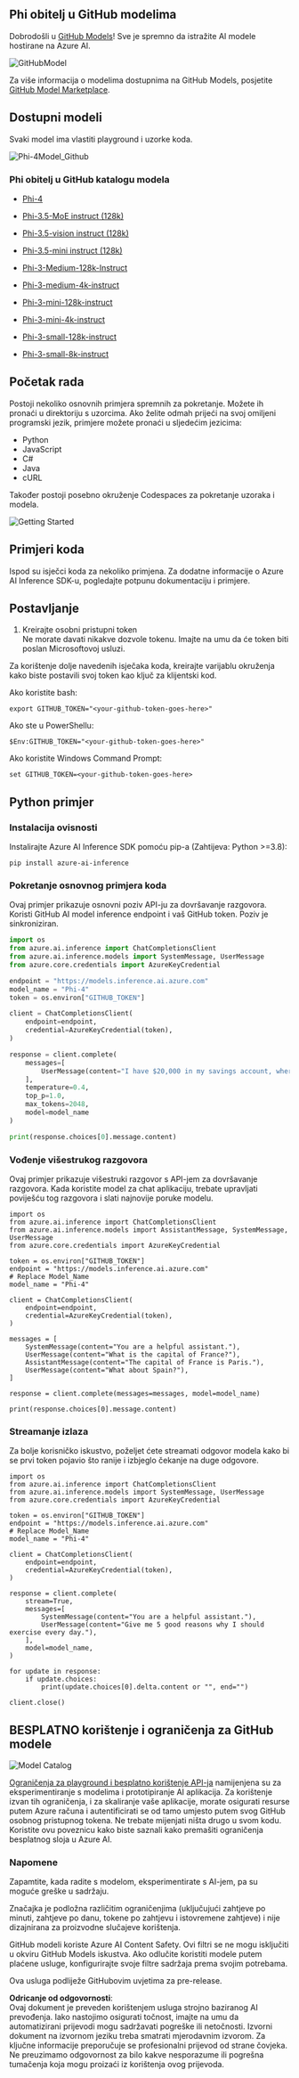 ## Phi obitelj u GitHub modelima

Dobrodošli u [GitHub Models](https://github.com/marketplace/models)! Sve je spremno da istražite AI modele hostirane na Azure AI.

![GitHubModel](../../../../../translated_images/GitHub_ModelCatalog.4fc858ab26afe64c43f5e423ad0c5c733878bb536fdb027a5bcf1f80c41b0633.hr.png)

Za više informacija o modelima dostupnima na GitHub Models, posjetite [GitHub Model Marketplace](https://github.com/marketplace/models).

## Dostupni modeli

Svaki model ima vlastiti playground i uzorke koda.

![Phi-4Model_Github](../../../../../translated_images/GitHub_ModelPlay.998e294f6ee69c3ca174c880b32af9feec4221d0d787de899ad9bb2da3b58981.hr.png)

### Phi obitelj u GitHub katalogu modela

- [Phi-4](https://github.com/marketplace/models/azureml/Phi-4)

- [Phi-3.5-MoE instruct (128k)](https://github.com/marketplace/models/azureml/Phi-3-5-MoE-instruct)

- [Phi-3.5-vision instruct (128k)](https://github.com/marketplace/models/azureml/Phi-3-5-vision-instruct)

- [Phi-3.5-mini instruct (128k)](https://github.com/marketplace/models/azureml/Phi-3-5-mini-instruct)

- [Phi-3-Medium-128k-Instruct](https://github.com/marketplace/models/azureml/Phi-3-medium-128k-instruct)

- [Phi-3-medium-4k-instruct](https://github.com/marketplace/models/azureml/Phi-3-medium-4k-instruct)

- [Phi-3-mini-128k-instruct](https://github.com/marketplace/models/azureml/Phi-3-mini-128k-instruct)

- [Phi-3-mini-4k-instruct](https://github.com/marketplace/models/azureml/Phi-3-mini-4k-instruct)

- [Phi-3-small-128k-instruct](https://github.com/marketplace/models/azureml/Phi-3-small-128k-instruct)

- [Phi-3-small-8k-instruct](https://github.com/marketplace/models/azureml/Phi-3-small-8k-instruct)

## Početak rada

Postoji nekoliko osnovnih primjera spremnih za pokretanje. Možete ih pronaći u direktoriju s uzorcima. Ako želite odmah prijeći na svoj omiljeni programski jezik, primjere možete pronaći u sljedećim jezicima:

- Python  
- JavaScript  
- C#  
- Java  
- cURL  

Također postoji posebno okruženje Codespaces za pokretanje uzoraka i modela.

![Getting Started](../../../../../translated_images/GitHub_ModelGetStarted.b4b839a081583da39bc976c2f0d8ac4603d3b8c23194b16cc9e0a1014f5611d0.hr.png)

## Primjeri koda

Ispod su isječci koda za nekoliko primjena. Za dodatne informacije o Azure AI Inference SDK-u, pogledajte potpunu dokumentaciju i primjere.

## Postavljanje

1. Kreirajte osobni pristupni token  
Ne morate davati nikakve dozvole tokenu. Imajte na umu da će token biti poslan Microsoftovoj usluzi.

Za korištenje dolje navedenih isječaka koda, kreirajte varijablu okruženja kako biste postavili svoj token kao ključ za klijentski kod.

Ako koristite bash:  
```
export GITHUB_TOKEN="<your-github-token-goes-here>"
```  
Ako ste u PowerShellu:  

```
$Env:GITHUB_TOKEN="<your-github-token-goes-here>"
```  

Ako koristite Windows Command Prompt:  

```
set GITHUB_TOKEN=<your-github-token-goes-here>
```  

## Python primjer

### Instalacija ovisnosti  
Instalirajte Azure AI Inference SDK pomoću pip-a (Zahtijeva: Python >=3.8):  

```
pip install azure-ai-inference
```  

### Pokretanje osnovnog primjera koda  

Ovaj primjer prikazuje osnovni poziv API-ju za dovršavanje razgovora. Koristi GitHub AI model inference endpoint i vaš GitHub token. Poziv je sinkroniziran.  

```python
import os
from azure.ai.inference import ChatCompletionsClient
from azure.ai.inference.models import SystemMessage, UserMessage
from azure.core.credentials import AzureKeyCredential

endpoint = "https://models.inference.ai.azure.com"
model_name = "Phi-4"
token = os.environ["GITHUB_TOKEN"]

client = ChatCompletionsClient(
    endpoint=endpoint,
    credential=AzureKeyCredential(token),
)

response = client.complete(
    messages=[
        UserMessage(content="I have $20,000 in my savings account, where I receive a 4% profit per year and payments twice a year. Can you please tell me how long it will take for me to become a millionaire? Also, can you please explain the math step by step as if you were explaining it to an uneducated person?"),
    ],
    temperature=0.4,
    top_p=1.0,
    max_tokens=2048,
    model=model_name
)

print(response.choices[0].message.content)
```  

### Vođenje višestrukog razgovora  

Ovaj primjer prikazuje višestruki razgovor s API-jem za dovršavanje razgovora. Kada koristite model za chat aplikaciju, trebate upravljati poviješću tog razgovora i slati najnovije poruke modelu.  

```
import os
from azure.ai.inference import ChatCompletionsClient
from azure.ai.inference.models import AssistantMessage, SystemMessage, UserMessage
from azure.core.credentials import AzureKeyCredential

token = os.environ["GITHUB_TOKEN"]
endpoint = "https://models.inference.ai.azure.com"
# Replace Model_Name
model_name = "Phi-4"

client = ChatCompletionsClient(
    endpoint=endpoint,
    credential=AzureKeyCredential(token),
)

messages = [
    SystemMessage(content="You are a helpful assistant."),
    UserMessage(content="What is the capital of France?"),
    AssistantMessage(content="The capital of France is Paris."),
    UserMessage(content="What about Spain?"),
]

response = client.complete(messages=messages, model=model_name)

print(response.choices[0].message.content)
```  

### Streamanje izlaza  

Za bolje korisničko iskustvo, poželjet ćete streamati odgovor modela kako bi se prvi token pojavio što ranije i izbjeglo čekanje na duge odgovore.  

```
import os
from azure.ai.inference import ChatCompletionsClient
from azure.ai.inference.models import SystemMessage, UserMessage
from azure.core.credentials import AzureKeyCredential

token = os.environ["GITHUB_TOKEN"]
endpoint = "https://models.inference.ai.azure.com"
# Replace Model_Name
model_name = "Phi-4"

client = ChatCompletionsClient(
    endpoint=endpoint,
    credential=AzureKeyCredential(token),
)

response = client.complete(
    stream=True,
    messages=[
        SystemMessage(content="You are a helpful assistant."),
        UserMessage(content="Give me 5 good reasons why I should exercise every day."),
    ],
    model=model_name,
)

for update in response:
    if update.choices:
        print(update.choices[0].delta.content or "", end="")

client.close()
```  

## BESPLATNO korištenje i ograničenja za GitHub modele

![Model Catalog](../../../../../translated_images/GitHub_Model.0c2abb992151c5407046e2b763af51505ff709f04c0950785e0300fdc8c55a0c.hr.png)

[Ograničenja za playground i besplatno korištenje API-ja](https://docs.github.com/en/github-models/prototyping-with-ai-models#rate-limits) namijenjena su za eksperimentiranje s modelima i prototipiranje AI aplikacija. Za korištenje izvan tih ograničenja, i za skaliranje vaše aplikacije, morate osigurati resurse putem Azure računa i autentificirati se od tamo umjesto putem svog GitHub osobnog pristupnog tokena. Ne trebate mijenjati ništa drugo u svom kodu. Koristite ovu poveznicu kako biste saznali kako premašiti ograničenja besplatnog sloja u Azure AI.

### Napomene

Zapamtite, kada radite s modelom, eksperimentirate s AI-jem, pa su moguće greške u sadržaju.

Značajka je podložna različitim ograničenjima (uključujući zahtjeve po minuti, zahtjeve po danu, tokene po zahtjevu i istovremene zahtjeve) i nije dizajnirana za proizvodne slučajeve korištenja.

GitHub modeli koriste Azure AI Content Safety. Ovi filtri se ne mogu isključiti u okviru GitHub Models iskustva. Ako odlučite koristiti modele putem plaćene usluge, konfigurirajte svoje filtre sadržaja prema svojim potrebama.

Ova usluga podliježe GitHubovim uvjetima za pre-release.

**Odricanje od odgovornosti**:  
Ovaj dokument je preveden korištenjem usluga strojno baziranog AI prevođenja. Iako nastojimo osigurati točnost, imajte na umu da automatizirani prijevodi mogu sadržavati pogreške ili netočnosti. Izvorni dokument na izvornom jeziku treba smatrati mjerodavnim izvorom. Za ključne informacije preporučuje se profesionalni prijevod od strane čovjeka. Ne preuzimamo odgovornost za bilo kakve nesporazume ili pogrešna tumačenja koja mogu proizaći iz korištenja ovog prijevoda.